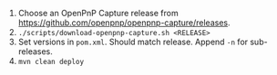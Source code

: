 1. Choose an OpenPnP Capture release from https://github.com/openpnp/openpnp-capture/releases.
2. `./scripts/download-openpnp-capture.sh <RELEASE>`
3. Set versions in `pom.xml`. Should match release. Append `-n` for sub-releases.
4. `mvn clean deploy`